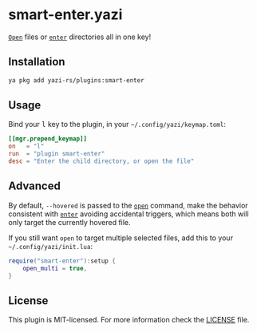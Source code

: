 # smart-enter.yazi

[`Open`][open] files or [`enter`][enter] directories all in one key!

## Installation

```sh
ya pkg add yazi-rs/plugins:smart-enter
```

## Usage

Bind your <kbd>l</kbd> key to the plugin, in your `~/.config/yazi/keymap.toml`:

```toml
[[mgr.prepend_keymap]]
on   = "l"
run  = "plugin smart-enter"
desc = "Enter the child directory, or open the file"
```

## Advanced

By default, `--hovered` is passed to the [`open`][open] command, make the behavior consistent with [`enter`][enter] avoiding accidental triggers,
which means both will only target the currently hovered file.

If you still want `open` to target multiple selected files, add this to your `~/.config/yazi/init.lua`:

```lua
require("smart-enter"):setup {
	open_multi = true,
}
```

## License

This plugin is MIT-licensed. For more information check the [LICENSE](LICENSE) file.

[open]: https://yazi-rs.github.io/docs/configuration/keymap/#mgr.open
[enter]: https://yazi-rs.github.io/docs/configuration/keymap/#mgr.enter

